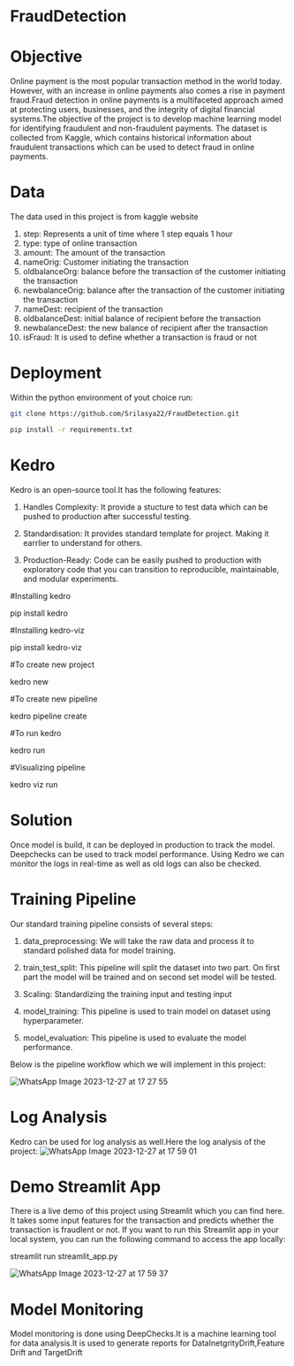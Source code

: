 # FraudDetection
# Objective
Online payment is the most popular transaction method in the world today. However, with an increase in online payments also comes a rise in payment fraud.Fraud detection in online payments is a multifaceted approach aimed at protecting users, businesses, and the integrity of digital financial systems.The objective of the project is to develop machine learning model for identifying fraudulent and non-fraudulent payments. The dataset is collected from Kaggle, which contains historical information about fraudulent transactions which can be used to detect fraud in online payments.

# Data
The data used in this project is from kaggle website
1. step: Represents a unit of time where 1 step equals 1 hour
2. type: type of online transaction
3. amount: The amount of the transaction
4. nameOrig: Customer initiating the transaction
5. oldbalanceOrg: balance before the transaction of the customer initiating the transaction
6. newbalanceOrig: balance after the transaction of the customer initiating the transaction
7. nameDest: recipient of the transaction
8. oldbalanceDest: initial balance of recipient before the transaction
9. newbalanceDest: the new balance of recipient after the transaction
10. isFraud: It is used to define whether a transaction is fraud or not

# Deployment
Within the python environment of yout choice run:
```bash
git clone https://github.com/Srilasya22/FraudDetection.git

pip install -r requirements.txt
```

# Kedro
Kedro is an open-source tool.It has the following features:

1. Handles Complexity: It provide a stucture to test data which can be pushed to production after successful testing.
 
2. Standardisation: It provides standard template for project. Making it earrlier to understand for others.
   
3. Production-Ready: Code can be easily pushed to production with exploratory code that you can transition to reproducible, maintainable, and modular experiments.

#Installing kedro

pip install kedro

#Installing kedro-viz

pip install kedro-viz

#To create new project

kedro new

#To create new pipeline

kedro pipeline create <pipeline-name>

#To run kedro

kedro run

#Visualizing pipeline

kedro viz run

# Solution
Once model is build, it can be deployed in production to track the model. Deepchecks can be used to track model performance. Using Kedro we can monitor the logs in real-time as well as old logs can also be checked.

# Training Pipeline
Our standard training pipeline consists of several steps:

1. data_preprocessing: We will take the raw data and process it to standard polished data for model training.

2. train_test_split: This pipeline will split the dataset into two part. On first part the model will be trained and on second set model will be tested.

3. Scaling: Standardizing the training input and testing input
  
4. model_training: This pipeline is used to train model on dataset using hyperparameter.

5. model_evaluation: This pipeline is used to evaluate the model performance.

Below is the pipeline workflow which we will implement in this project:

![WhatsApp Image 2023-12-27 at 17 27 55](https://github.com/Srilasya22/FraudDetection/assets/113256681/b5a40593-4d25-4d00-b03a-961ab946b4aa)

# Log Analysis
Kedro can be used for log analysis as well.Here the log analysis of the project:
![WhatsApp Image 2023-12-27 at 17 59 01](https://github.com/Srilasya22/FraudDetection/assets/113256681/4f8b888d-03a7-4577-98cd-2995013f3777)


# Demo Streamlit App

There is a live demo of this project using Streamlit which you can find here. It takes some input features for the transaction and predicts whether the transaction is fraudlent or not. If you want to run this Streamlit app in your local system, you can run the following command to access the app locally:

streamlit run streamlit_app.py

![WhatsApp Image 2023-12-27 at 17 59 37](https://github.com/Srilasya22/FraudDetection/assets/113256681/f6d58368-2734-4724-a30d-be0d258d84f9)


# Model Monitoring

Model monitoring is done using DeepChecks.It is a machine learning tool for data analysis.It is used to generate reports for DataInetgrityDrift,Feature Drift and TargetDrift
